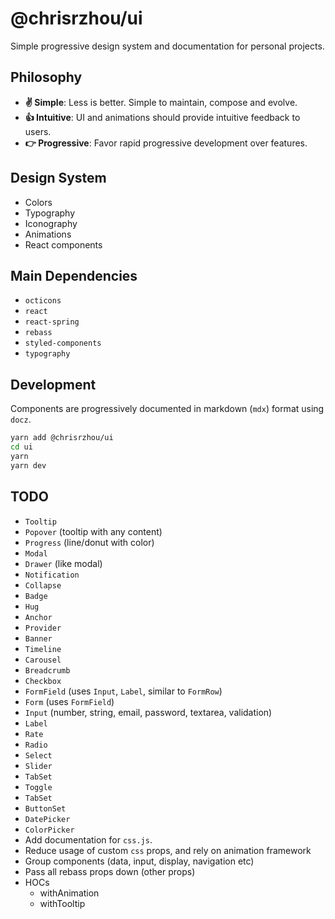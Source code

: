 # @chrisrzhou/ui

Simple progressive design system and documentation for personal projects.

## Philosophy

- **✌️ Simple**: Less is better. Simple to maintain, compose and evolve.
- **👍 Intuitive**: UI and animations should provide intuitive feedback to users.
- **👉 Progressive**: Favor rapid progressive development over features.

## Design System

- Colors
- Typography
- Iconography
- Animations
- React components

## Main Dependencies

- `octicons`
- `react`
- `react-spring`
- `rebass`
- `styled-components`
- `typography`

## Development

Components are progressively documented in markdown (`mdx`) format using `docz`.

```bash
yarn add @chrisrzhou/ui
cd ui
yarn
yarn dev
```

## TODO

- `Tooltip`
- `Popover` (tooltip with any content)
- `Progress` (line/donut with color)
- `Modal`
- `Drawer` (like modal)
- `Notification`
- `Collapse`
- `Badge`
- `Hug`
- `Anchor`
- `Provider`
- `Banner`
- `Timeline`
- `Carousel`
- `Breadcrumb`
- `Checkbox`
- `FormField` (uses `Input`, `Label`, similar to `FormRow`)
- `Form` (uses `FormField`)
- `Input` (number, string, email, password, textarea, validation)
- `Label`
- `Rate`
- `Radio`
- `Select`
- `Slider`
- `TabSet`
- `Toggle`
- `TabSet`
- `ButtonSet`
- `DatePicker`
- `ColorPicker`
- Add documentation for `css.js`.
- Reduce usage of custom `css` props, and rely on animation framework
- Group components (data, input, display, navigation etc)
- Pass all rebass props down (other props)
- HOCs
  - withAnimation
  - withTooltip
